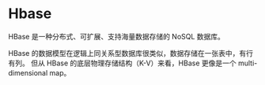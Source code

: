 # Hbase

HBase 是一种分布式、可扩展、支持海量数据存储的 NoSQL 数据库。

HBase 的数据模型在逻辑上同关系型数据库很类似，数据存储在一张表中，有行有列。 但从 HBase 的底层物理存储结构（K-V）来看，HBase 更像是一个 multi-dimensional map。

